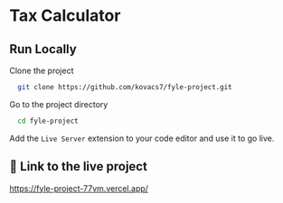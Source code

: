 
# Tax Calculator






## Run Locally

Clone the project

```bash
  git clone https://github.com/kovacs7/fyle-project.git
```

Go to the project directory

```bash
  cd fyle-project
```

Add the `Live Server` extension to your code editor and use it to go live.



## 🔗 Link to the live project
https://fyle-project-77vm.vercel.app/
